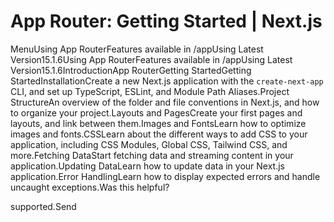 # App Router: Getting Started | Next.js

<p>MenuUsing App RouterFeatures available in /appUsing Latest Version15.1.6Using App RouterFeatures available in /appUsing Latest Version15.1.6IntroductionApp RouterGetting StartedGetting StartedInstallationCreate a new Next.js application with the <code>create-next-app</code> CLI, and set up TypeScript, ESLint, and Module Path Aliases.Project StructureAn overview of the folder and file conventions in Next.js, and how to organize your project.Layouts and PagesCreate your first pages and layouts, and link between them.Images and FontsLearn how to optimize images and fonts.CSSLearn about the different ways to add CSS to your application, including CSS Modules, Global CSS, Tailwind CSS, and more.Fetching DataStart fetching data and streaming content in your application.Updating DataLearn how to update data in your Next.js application.Error HandlingLearn how to display expected errors and handle uncaught exceptions.Was this helpful?</p>
<p>supported.Send</p>
